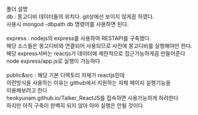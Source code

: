 폴더 설명 <br/>
db : 몽고디비 데이터들의 위치다. git상에선 보이지 않게끔 하였다. <br/>
사용시 mongod -dbpath db 명령어를 사용하면 된다. <br/>
<br/>
express : nodejs의 express를 사용하여 RESTAPI를 구축했다. <br/>
해당 소스들은 몽고디비와 연결되어 사용되므로 사전에 몽고디비를 실행해야만 한다. <br/>
해당 express서버는 reactjs가 데이터에 제한적으로 접근가능하게끔 만들어준다 <br/>
node express/app.js로 실행이 가능하다 <br/>
<br/>
public&src : 해당 기본 디렉토리 자체가 reactjs인데  <br/>
이런방식을 사용하는 이유는 github에서 지원하는 자체 페이지 실행기능을 <br/>
이용해보려고 한다 <br/>
heokyunam.github.io/Talker_ReactJS를 접속하면 사용가능하게 하려한다 <br/>
하지만 아직 구축이 완벽히 되지 않아 아마 실행은 안될 것이다 <br/>